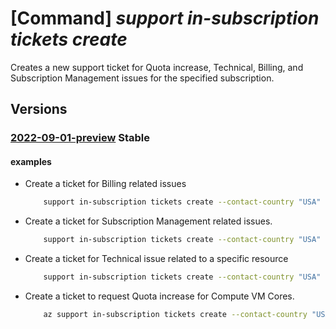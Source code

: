 # [Command] _support in-subscription tickets create_

Creates a new support ticket for Quota increase, Technical, Billing, and Subscription Management issues for the specified subscription.

## Versions

### [2022-09-01-preview](/Resources/mgmt-plane/L3N1YnNjcmlwdGlvbnMve30vcHJvdmlkZXJzL21pY3Jvc29mdC5zdXBwb3J0L3N1cHBvcnR0aWNrZXRzL3t9/2022-09-01-preview.xml) **Stable**

<!-- mgmt-plane /subscriptions/{}/providers/microsoft.support/supporttickets/{} 2022-09-01-preview -->

#### examples

- Create a ticket for Billing related issues
    ```bash
        support in-subscription tickets create --contact-country "USA" --contact-email "abc@contoso.com" --contact-first-name "Foo" --contact-language "en-US" --contact-last-name "Bar" --contact-method "email" --contact-timezone "Pacific Standard Time" --description "BillingTicketDescription" --diagnostic-consent "Yes" --problem-classification "/providers/Microsoft.Support/services/BillingServiceNameGuid/problemClassifications/BillingProblemClassificationNameGuid" --severity "minimal" --ticket-name "BillingTestTicketName" --title "BillingTicketTitle"
    ```

- Create a ticket for Subscription Management related issues.
    ```bash
        support in-subscription tickets create --contact-country "USA" --contact-email "abc@contoso.com" --contact-first-name "Foo" --contact-language "en-US" --contact-last-name "Bar" --contact-method "email" --contact-timezone "Pacific Standard Time" --description "SubMgmtTicketDescription" --diagnostic-consent "Yes" --problem-classification "/providers/Microsoft.Support/services/SubMgmtServiceNameGuid/problemClassifications/SubMgmtProblemClassificationNameGuid" --severity "minimal" --ticket-name "SubMgmtTestTicketName" --title "SubMgmtTicketTitle"
    ```

- Create a ticket for Technical issue related to a specific resource
    ```bash
        support in-subscription tickets create --contact-country "USA" --contact-email "abc@contoso.com" --contact-first-name "Foo" --contact-language "en-US" --contact-last-name "Bar" --contact-method "email" --contact-timezone "Pacific Standard Time" --contact-additional-emails "xyz@contoso.com" "devs@contoso.com"--description "TechnicalTicketDescription" --diagnostic-consent "Yes" --problem-classification "/providers/Microsoft.Support/services/TechnicalServiceNameGuid/problemClassifications/TechnicalProblemClassificationNameGuid" --severity "minimal" --ticket-name "TechnicalTestTicketName" --title "TechnicalTicketTitle" --technical-resource "/subscriptions/SubscriptionGuid/resourceGroups/RgName/providers/Microsoft.Compute/virtualMachines/RName" --secondary-consent "[{type:VirtualMachineMemoryDump,user-consent:No}]"
    ```

- Create a ticket to request Quota increase for Compute VM Cores.
    ```bash
        az support in-subscription tickets create --contact-country "USA" --contact-email "abc@contoso.com" --contact-first-name "Foo" --contact-language "en-US" --contact-last-name "Bar" --contact-method "email" --contact-timezone "Pacific Standard Time" --description "QuotaTicketDescription" --diagnostic-consent "Yes" --problem-classification "/providers/Microsoft.Support/services/QuotaServiceNameGuid/problemClassifications/CoresQuotaProblemClassificationNameGuid" --severity "minimal" --ticket-name "QuotaTestTicketName" --title "QuotaTicketTitle"  --quota-change-version "1.0" --quota-change-requests [0].region="EASTUS" --quota-change-requests [0].payload="'{\`"VMFamily\`":\`"DSv3 Series\`",\`"NewLimit\`":\`"110\`"}'"
    ```
